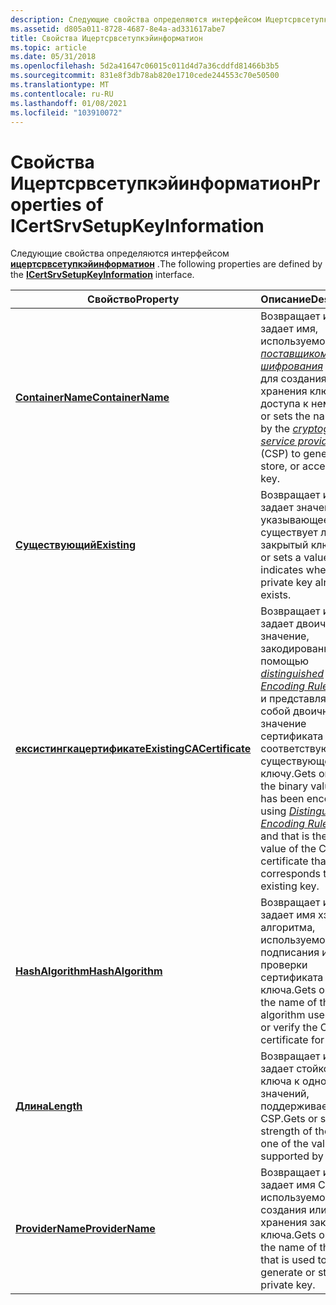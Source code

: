 ```yaml
---
description: Следующие свойства определяются интерфейсом Ицертсрвсетупкэйинформатион.
ms.assetid: d805a011-8728-4687-8e4a-ad331617abe7
title: Свойства Ицертсрвсетупкэйинформатион
ms.topic: article
ms.date: 05/31/2018
ms.openlocfilehash: 5d2a41647c06015c011d4d7a36cddfd81466b3b5
ms.sourcegitcommit: 831e8f3db78ab820e1710cede244553c70e50500
ms.translationtype: MT
ms.contentlocale: ru-RU
ms.lasthandoff: 01/08/2021
ms.locfileid: "103910072"
---
```

# <a name="properties-of-icertsrvsetupkeyinformation"></a><span data-ttu-id="c5008-103">Свойства Ицертсрвсетупкэйинформатион</span><span class="sxs-lookup"><span data-stu-id="c5008-103">Properties of ICertSrvSetupKeyInformation</span></span>

<span data-ttu-id="c5008-104">Следующие свойства определяются интерфейсом [**ицертсрвсетупкэйинформатион**](/windows/desktop/api/Casetup/nn-casetup-icertsrvsetupkeyinformation) .</span><span class="sxs-lookup"><span data-stu-id="c5008-104">The following properties are defined by the [**ICertSrvSetupKeyInformation**](/windows/desktop/api/Casetup/nn-casetup-icertsrvsetupkeyinformation) interface.</span></span>



| <span data-ttu-id="c5008-105">Свойство</span><span class="sxs-lookup"><span data-stu-id="c5008-105">Property</span></span>                                                                           | <span data-ttu-id="c5008-106">Описание</span><span class="sxs-lookup"><span data-stu-id="c5008-106">Description</span></span>                                                                                                                                                                                                                                                                                       |
|------------------------------------------------------------------------------------|---------------------------------------------------------------------------------------------------------------------------------------------------------------------------------------------------------------------------------------------------------------------------------------------------|
| [<span data-ttu-id="c5008-107">**ContainerName**</span><span class="sxs-lookup"><span data-stu-id="c5008-107">**ContainerName**</span></span>](/windows/desktop/api/Casetup/nf-casetup-icertsrvsetupkeyinformation-get_containername)                 | <span data-ttu-id="c5008-108">Возвращает или задает имя, используемое [*поставщиком служб шифрования*](../secgloss/c-gly.md) (CSP) для создания, хранения ключа или доступа к нему.</span><span class="sxs-lookup"><span data-stu-id="c5008-108">Gets or sets the name used by the [*cryptographic service provider*](../secgloss/c-gly.md) (CSP) to generate, store, or access the key.</span></span>                                                                       |
| [<span data-ttu-id="c5008-109">**Существующий**</span><span class="sxs-lookup"><span data-stu-id="c5008-109">**Existing**</span></span>](/windows/desktop/api/Casetup/nf-casetup-icertsrvsetupkeyinformation-get_existing)                           | <span data-ttu-id="c5008-110">Возвращает или задает значение, указывающее, существует ли уже закрытый ключ.</span><span class="sxs-lookup"><span data-stu-id="c5008-110">Gets or sets a value that indicates whether the private key already exists.</span></span>                                                                                                                                                                                                                       |
| [<span data-ttu-id="c5008-111">**ексистингкацертификате**</span><span class="sxs-lookup"><span data-stu-id="c5008-111">**ExistingCACertificate**</span></span>](/windows/desktop/api/Casetup/nf-casetup-icertsrvsetupkeyinformation-get_existingcacertificate) | <span data-ttu-id="c5008-112">Возвращает или задает двоичное значение, закодированное с помощью [*distinguished Encoding Rules*](../secgloss/d-gly.md) (Der) и представляющее собой двоичное значение сертификата ЦС, соответствующего существующему ключу.</span><span class="sxs-lookup"><span data-stu-id="c5008-112">Gets or sets the binary value that has been encoded by using [*Distinguished Encoding Rules*](../secgloss/d-gly.md) (DER) and that is the binary value of the CA certificate that corresponds to an existing key.</span></span> |
| [<span data-ttu-id="c5008-113">**HashAlgorithm**</span><span class="sxs-lookup"><span data-stu-id="c5008-113">**HashAlgorithm**</span></span>](/windows/desktop/api/Casetup/nf-casetup-icertsrvsetupkeyinformation-get_hashalgorithm)                 | <span data-ttu-id="c5008-114">Возвращает или задает имя хэш-алгоритма, используемого для подписания или проверки сертификата ЦС для ключа.</span><span class="sxs-lookup"><span data-stu-id="c5008-114">Gets or sets the name of the hash algorithm used to sign or verify the CA certificate for the key.</span></span>                                                                                                                                                                                                |
| [<span data-ttu-id="c5008-115">**Длина**</span><span class="sxs-lookup"><span data-stu-id="c5008-115">**Length**</span></span>](/windows/desktop/api/Casetup/nf-casetup-icertsrvsetupkeyinformation-get_length)                               | <span data-ttu-id="c5008-116">Возвращает или задает стойкость ключа к одному из значений, поддерживаемых CSP.</span><span class="sxs-lookup"><span data-stu-id="c5008-116">Gets or sets the strength of the key to one of the values supported by the CSP.</span></span>                                                                                                                                                                                                                   |
| [<span data-ttu-id="c5008-117">**ProviderName**</span><span class="sxs-lookup"><span data-stu-id="c5008-117">**ProviderName**</span></span>](/windows/desktop/api/Casetup/nf-casetup-icertsrvsetupkeyinformation-get_providername)                   | <span data-ttu-id="c5008-118">Возвращает или задает имя CSP, используемого для создания или хранения закрытого ключа.</span><span class="sxs-lookup"><span data-stu-id="c5008-118">Gets or sets the name of the CSP that is used to generate or store the private key.</span></span>                                                                                                                                                                                                               |



 

 

 
